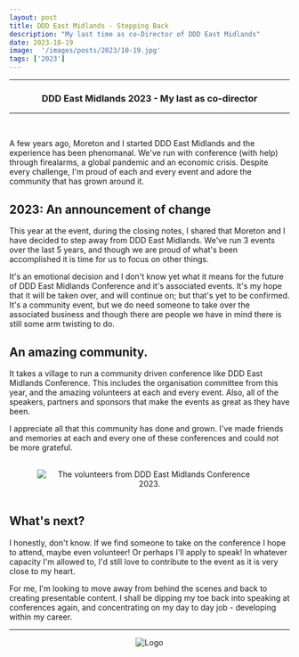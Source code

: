 ```yaml
---
layout: post
title: DDD East Midlands - Stepping Back
description: "My last time as co-Director of DDD East Midlands"
date: 2023-10-19
image:  '/images/posts/2023/10-19.jpg'
tags: ['2023']
---
```


----
<center>
<h3> DDD East Midlands 2023 - My last as co-director </h3>
</center>

---

<br/>

A few years ago, Moreton and I started DDD East Midlands and the experience has been phenomanal. We've run with conference (with help) through firealarms, a global pandemic and an economic crisis. Despite every challenge, I'm proud of each and every event and adore the community that has grown around it.

## 2023: An announcement of change

This year at the event, during the closing notes, I shared that Moreton and I have decided to step away from DDD East Midlands. We've run 3 events over the last 5 years, and though we are proud of what's been accomplished it is time for us to focus on other things.

It's an emotional decision and I don't know yet what it means for the future of DDD East Midlands Conference and it's associated events. It's my hope that it will be taken over, and will continue on; but that's yet to be confirmed. It's a community event, but we do need someone to take over the associated business and though there are people we have in mind there is still some arm twisting to do.

## An amazing community.

It takes a village to run a community driven conference like DDD East Midlands Conference. This includes the organisation committee from this year, and the amazing volunteers at each and every event. Also, all of the speakers, partners and sponsors that make the events as great as they have been.

I appreciate all that this community has done and grown. I've made friends and memories at each and every one of these conferences and could not be more grateful.

<br/>
<div style="text-align:center; width:80%; margin-left: 10%;" markdown="1">
<img src="{{site.baseurl}}/images/posts/2023/10-19/volunteers.jpg" alt="The volunteers from DDD East Midlands Conference 2023.">
</div>
<br/>

## What's next?

I honestly, don't know. If we find someone to take on the conference I hope to attend, maybe even volunteer! Or perhaps I'll apply to speak! In whatever capacity I'm allowed to, I'd still love to contribute to the event as it is very close to my heart. 

For me, I'm looking to move away from behind the scenes and back to creating presentable content. I shall be dipping my toe back into speaking at conferences again, and concentrating on my day to day job - developing within my career.


---

<div style="text-align:center" markdown="1">
<img src="{{site.baseurl}}/images/logo.png" alt="Logo">
</div>
